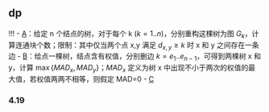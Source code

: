 
###  ###

## dp ##

!!! 
	- [A](https://codeforces.com/problemset/problem/1805/D)：给定 n 个结点的树，对于每个 k $(k=1..n)$，分别重构这棵树为图 $G_k$，计算连通块个数；限制：其中仅当两个点 x,y 满足 $d_{x,y} \ge k$ 时 x 和 y 之间存在一条边
	- [B](https://codeforces.com/problemset/problem/1805/E)：给点一棵树，结点含有权值，分别删边 $k=e_1..e_{n-1}$，可得到两棵树 x 和 y，计算 $\max\{ MAD_x, MAD_y\}$；$MAD_x$ 定义为树 x 中出现不小于两次的权值的最大值，若权值两两不相等，则假定 MAD=0
	- [C]()
	

### 4.19 ###


